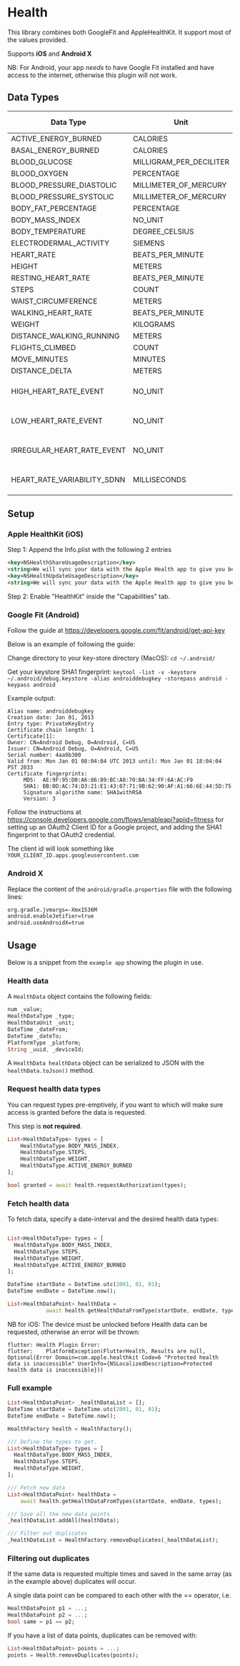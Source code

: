 # Health
This library combines both GoogleFit and AppleHealthKit. It support most of the values provided.

Supports **iOS** and **Android X**

NB: For Android, your app *needs* to have Google Fit installed and have access to the internet, otherwise this plugin will not work.

## Data Types
| Data Type                   | Unit                    | iOS Support | Android support | Comments             |
|-----------------------------|-------------------------|-------------|-----------------|----------------------|
| ACTIVE_ENERGY_BURNED        | CALORIES                | yes         | yes             |                      |
| BASAL_ENERGY_BURNED         | CALORIES                | yes         |                 |                      |
| BLOOD_GLUCOSE               | MILLIGRAM_PER_DECILITER | yes         | yes             |                      |
| BLOOD_OXYGEN                | PERCENTAGE              | yes         | yes             |                      |
| BLOOD_PRESSURE_DIASTOLIC    | MILLIMETER_OF_MERCURY   | yes         | yes             |                      |
| BLOOD_PRESSURE_SYSTOLIC     | MILLIMETER_OF_MERCURY   | yes         | yes             |                      |
| BODY_FAT_PERCENTAGE         | PERCENTAGE              | yes         | yes             |                      |
| BODY_MASS_INDEX             | NO_UNIT                 | yes         | yes             |                      |
| BODY_TEMPERATURE            | DEGREE_CELSIUS          | yes         | yes             |                      |
| ELECTRODERMAL_ACTIVITY      | SIEMENS                 | yes         |                 |                      |
| HEART_RATE                  | BEATS_PER_MINUTE        | yes         | yes             |                      |
| HEIGHT                      | METERS                  | yes         | yes             |                      |
| RESTING_HEART_RATE          | BEATS_PER_MINUTE        | yes         |                 |                      |
| STEPS                       | COUNT                   | yes         | yes             |                      |
| WAIST_CIRCUMFERENCE         | METERS                  | yes         |                 |                      |
| WALKING_HEART_RATE          | BEATS_PER_MINUTE        | yes         |                 |                      |
| WEIGHT                      | KILOGRAMS               | yes         | yes             |                      |
| DISTANCE_WALKING_RUNNING    | METERS                  | yes         |                 |                      |
| FLIGHTS_CLIMBED             | COUNT                   | yes         |                 |                      |
| MOVE_MINUTES                | MINUTES                 |             | yes             |                      |
| DISTANCE_DELTA              | METERS                  |             | yes             |                      |
| HIGH_HEART_RATE_EVENT       | NO_UNIT                 | yes         |                 | Requires Apple Watch |
| LOW_HEART_RATE_EVENT        | NO_UNIT                 | yes         |                 | Requires Apple Watch |
| IRREGULAR_HEART_RATE_EVENT  | NO_UNIT                 | yes         |                 | Requires Apple Watch |
| HEART_RATE_VARIABILITY_SDNN | MILLISECONDS            | yes         |                 | Requires Apple Watch |

## Setup
### Apple HealthKit (iOS)
Step 1: Append the Info.plist with the following 2 entries 
```xml
<key>NSHealthShareUsageDescription</key>
<string>We will sync your data with the Apple Health app to give you better insights</string>
<key>NSHealthUpdateUsageDescription</key>
<string>We will sync your data with the Apple Health app to give you better insights</string>
```

Step 2: Enable "HealthKit" inside the "Capabilities" tab.

### Google Fit (Android)
Follow the guide at https://developers.google.com/fit/android/get-api-key

Below is an example of following the guide:

Change directory to your key-store directory (MacOS):
```cd ~/.android/```

Get your keystore SHA1 fingerprint:
```keytool -list -v -keystore ~/.android/debug.keystore -alias androiddebugkey -storepass android -keypass android```

Example output:
```
Alias name: androiddebugkey
Creation date: Jan 01, 2013
Entry type: PrivateKeyEntry
Certificate chain length: 1
Certificate[1]:
Owner: CN=Android Debug, O=Android, C=US
Issuer: CN=Android Debug, O=Android, C=US
Serial number: 4aa9b300
Valid from: Mon Jan 01 08:04:04 UTC 2013 until: Mon Jan 01 18:04:04 PST 2033
Certificate fingerprints:
     MD5:  AE:9F:95:D0:A6:86:89:BC:A8:70:BA:34:FF:6A:AC:F9
     SHA1: BB:0D:AC:74:D3:21:E1:43:07:71:9B:62:90:AF:A1:66:6E:44:5D:75
     Signature algorithm name: SHA1withRSA
     Version: 3
```

Follow the instructions at https://console.developers.google.com/flows/enableapi?apiid=fitness for setting up an OAuth2 Client ID for a Google project, and adding the SHA1 fingerprint to that OAuth2 credential.

The client id will look something like `YOUR_CLIENT_ID.apps.googleusercontent.com`

### Android X
Replace the content of the `android/gradle.properties` file with the following lines:

```bash
org.gradle.jvmargs=-Xmx1536M
android.enableJetifier=true
android.useAndroidX=true
```

## Usage
Below is a snippet from the `example app` showing the plugin in use.

### Health data
A `HealthData` object contains the following fields:
```dart
num _value;
HealthDataType _type;
HealthDataUnit _unit;
DateTime _dateFrom;
DateTime _dateTo;
PlatformType _platform;
String _uuid, _deviceId;
```
A `HealthData healthData` object can be serialized to JSON with the `healthData.toJson()` method.


### Request health data types
You can request types pre-emptively, if you want to which will make sure access is granted before the data is requested.

This step is **not required**.

```dart
List<HealthDataType> types = [
    HealthDataType.BODY_MASS_INDEX,
    HealthDataType.STEPS,
    HealthDataType.WEIGHT,
    HealthDataType.ACTIVE_ENERGY_BURNED
];

bool granted = await health.requestAuthorization(types);
```
### Fetch health data

To fetch data, specify a date-interval and the desired health data types:

```dart

List<HealthDataType> types = [
  HealthDataType.BODY_MASS_INDEX,
  HealthDataType.STEPS,
  HealthDataType.WEIGHT,
  HealthDataType.ACTIVE_ENERGY_BURNED
];

DateTime startDate = DateTime.utc(2001, 01, 01);
DateTime endDate = DateTime.now();

List<HealthDataPoint> healthData =
            await health.getHealthDataFromType(startDate, endDate, types);
```

NB for iOS: The device must be unlocked before Health data can be requested, otherwise an error will be thrown:

```
flutter: Health Plugin Error:
flutter: 	PlatformException(FlutterHealth, Results are null, Optional(Error Domain=com.apple.healthkit Code=6 "Protected health data is inaccessible" UserInfo={NSLocalizedDescription=Protected health data is inaccessible}))
```


### Full example
```dart
List<HealthDataPoint> _healthDataList = [];
DateTime startDate = DateTime.utc(2001, 01, 01);
DateTime endDate = DateTime.now();

HealthFactory health = HealthFactory();

/// Define the types to get.
List<HealthDataType> types = [
  HealthDataType.BODY_MASS_INDEX,
  HealthDataType.STEPS,
  HealthDataType.WEIGHT,
];

/// Fetch new data
List<HealthDataPoint> healthData =
    await health.getHealthDataFromTypes(startDate, endDate, types);

/// Save all the new data points
_healthDataList.addAll(healthData);

/// Filter out duplicates
_healthDataList = HealthFactory.removeDuplicates(_healthDataList);
```


### Filtering out duplicates
If the same data is requested multiple times and saved in the same array (as in the example above) duplicates will occur. 

A single data point can be compared to each other with the == operator, i.e.

````dart
HealthDataPoint p1 = ...;
HealthDataPoint p2 = ...;
bool same = p1 == p2;
````

If you have a list of data points, duplicates can be removed with:

```dart
List<HealthDataPoint> points = ...;
points = Health.removeDuplicates(points);
```
